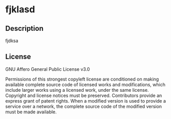# fjklasd    
  
  ## Description
  
  fjdksa
  
  ## License
  
  
  GNU Affero General Public License v3.0
  
  Permissions of this strongest copyleft license are conditioned on making available complete source code of licensed works and modifications, which include larger works using a licensed work, under the same license. Copyright and license notices must be preserved. Contributors provide an express grant of patent rights. When a modified version is used to provide a service over a network, the complete source code of the modified version must be made available. 